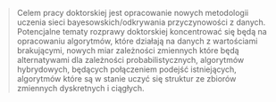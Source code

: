> Celem pracy doktorskiej jest opracowanie nowych metodologii uczenia sieci
bayesowskich/odkrywania przyczynowości z danych.  Potencjalne tematy rozprawy
doktorskiej koncentrować się będą na opracowaniu algorytmów, które działają na danych z
wartościami brakującymi, nowych miar zależności zmiennych które będą alternatywami dla
zależności probabilistycznych, algorytmów hybrydowych, będących połączeniem podejść
istniejących, algorytmów które są w stanie uczyć się struktur ze zbiorów zmiennych
dyskretnych i ciągłych.
